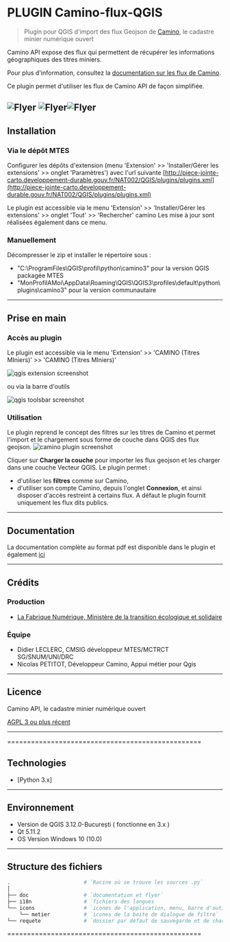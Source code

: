 # PLUGIN Camino-flux-QGIS

> Plugin pour QGIS d'import des flux Geojson de [Camino](https://camino.beta.gouv.fr), le cadastre minier numérique ouvert

Camino API expose des flux qui permettent de récupérer les informations géographiques des titres miniers.

Pour plus d'information, consultez la [documentation sur les flux de Camino](https://docs.camino.beta.gouv.fr/pages/Utilisation/04-flux.html). 

Ce plugin permet d'utiliser les flux de Camino API de façon simplifiée.

![Flyer](doc/flyer1.svg)
![Flyer](doc/flyer2.png)![Flyer](doc/flyer3.png)
---

## Installation
### Via le dépôt MTES
Configurer les dépôts d'extension (menu 'Extension' >> 'Installer/Gérer les extensions' >> onglet 'Paramètres') avec l'url suivante [http://piece-jointe-carto.developpement-durable.gouv.fr/NAT002/QGIS/plugins/plugins.xml](http://piece-jointe-carto.developpement-durable.gouv.fr/NAT002/QGIS/plugins/plugins.xml)

Le plugin est accessible via le menu 'Extension' >> 'Installer/Gérer les extensions' >> onglet 'Tout' >> 'Rechercher' camino
Les mise à jour sont réalisées également dans ce menu.

### Manuellement
Décompresser le zip et installer le répertoire sous :
 - "C:\ProgramFiles\QGIS\profil\python\camino3" pour la version QGIS packagée MTES
 - "MonProfilAMoi\AppData\Roaming\QGIS\QGIS3\profiles\default\python\plugins\camino3" pour la version communautaire


---
## Prise en main

### Accès au plugin

Le plugin est accessible via le menu 'Extension' >> 'CAMINO (Titres MIniers)' >> 'CAMINO (Titres MIniers)'

![qgis extension screenshot](doc/qgis-extension-screenshot.png)

ou via la barre d'outils 

![qgis toolsbar screenshot](doc/qgis-toolsbar-screenshot.png)

### Utilisation

Le plugin reprend le concept des filtres sur les titres de Camino et permet l'import et le chargement sous forme de couche dans QGIS des flux geojson.
![camino plugin screenshot](doc/camino-plugin-screenshot.png)


Cliquer sur __Charger la couche__ pour importer les flux geojson et les charger dans une couche Vecteur QGIS.
Le plugin permet :
* d'utiliser les __filtres__ comme sur Camino,
* d'utiliser son compte Camino, depuis l'onglet __Connexion__, et ainsi disposer d'accès restreint à certains flux. A défaut le plugin fournit uniquement les flux dits publics. 

---

## Documentation
La documentation complète au format pdf est disponible dans le plugin et également [ici](https://github.com/MTES-MCT/camino-flux-QGIS/blob/master/doc/camino_doc.pdf)

---



## Crédits

### Production

- [La Fabrique Numérique, Ministère de la transition écologique et solidaire](https://www.ecologique-solidaire.gouv.fr/inauguration-fabrique-numerique-lincubateur-des-ministeres-charges-lecologie-et-des-territoires)

### Équipe

- Didier LECLERC, CMSIG développeur MTES/MCTRCT SG/SNUM/UNI/DRC
- Nicolas PETITOT, Développeur Camino, Appui métier pour Qgis

---

## Licence

Camino API, le cadastre minier numérique ouvert

[AGPL 3 ou plus récent](https://spdx.org/licenses/AGPL-3.0-or-later.html)

---           
=================================================
## Technologies
- [Python 3.x]

---           

## Environnement
 - Version de QGIS 3.12.0-București ( fonctionne en 3.x )
 - Qt 5.11.2 
 - OS Version Windows 10 (10.0)

---

## Structure des fichiers
```bash
.                        # `Racine où se trouve les sources .py`
│
├── doc                  # `documentation et flyer`
├── i18n                 # `fichiers des langues
└── icons                # `icones de l'application, menu, barre d'outils, IHM`
    └── metier           # `icones de la boite de dialogue de filtre`
└── requete              # `dossier par défaut de sauvegarde et de chargement des requetes (filtres)`
```
=================================================